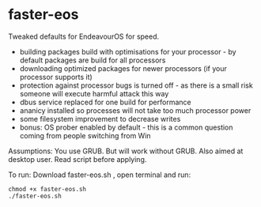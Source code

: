 # faster-eos
Tweaked defaults for EndeavourOS for speed.

* building packages build with optimisations for your processor - by default packages are build for all processors
* downloading optimized packages for newer processors (if your processor supports it)
* protection against processor bugs is turned off - as there is a small risk someone will execute harmful attack this way
* dbus service replaced for one build for performance
* ananicy installed so processes will not take too much processor power
* some filesystem improvement to decrease writes
* bonus: OS prober enabled by default - this is a common question coming from people switching from Win

Assumptions: You use GRUB. But will work without GRUB. Also aimed at desktop user. Read script before applying.


To run: Download faster-eos.sh , open terminal and run:

```
chmod +x faster-eos.sh
./faster-eos.sh
```
